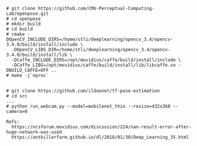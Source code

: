 
    # git clone https://github.com/CMU-Perceptual-Computing-Lab/openpose.git
    # cd openpose
    # mkdir build
    # cd build
    # cmake -DOpenCV_INCLUDE_DIRS=/home/stli/deeplearning/opencv_3.4/opencv-3.4.0/build/install/include \
      -DOpenCV_LIBS_DIR=/home/stli/deeplearning/opencv_3.4/opencv-3.4.0/build/install/lib \
      -DCaffe_INCLUDE_DIRS=/opt/movidius/caffe/build/install/include \
      -DCaffe_LIBS=/opt/movidius/caffe/build/install/lib/libcaffe.so -DBUILD_CAFFE=OFF ..
    # make -j`nproc`


    # git clone https://github.com/ildoonet/tf-pose-estimation
    # cd src
    ...
    # python run_webcam.py --model=mobilenet_thin --resize=432x368 --camera=0

    Refs:
      https://ncsforum.movidius.com/discussion/224/nan-result-error-after-huge-network-was-used
      https://antkillerfarm.github.io/dl/2018/01/30/Deep_Learning_35.html
